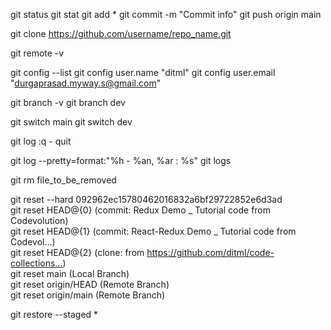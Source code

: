 git status
git stat
git add *
git commit -m "Commit info"
git push origin main

git clone https://github.com/username/repo_name.git

git remote -v

git config --list
git config user.name "ditml"
git config user.email "durgaprasad.myway.s@gmail.com"

git branch -v
git branch dev

git switch main
git switch dev

git log
:q - quit

git log --pretty=format:"%h - %an, %ar : %s"
git logs

git rm file_to_be_removed

git reset --hard 092962ec15780462016832a6bf29722852e6d3ad   
git reset HEAD@\{0\}    (commit: Redux Demo _ Tutorial code from Codevolution)   
git reset HEAD@{1}  (commit: React-Redux Demo _ Tutorial code from Codevol…)   
git reset HEAD@{2}  (clone: from https://github.com/ditml/code-collections…)   
git reset main                                                (Local Branch)   
git reset origin/HEAD                                        (Remote Branch)   
git reset origin/main                                        (Remote Branch)   

git restore --staged *   
